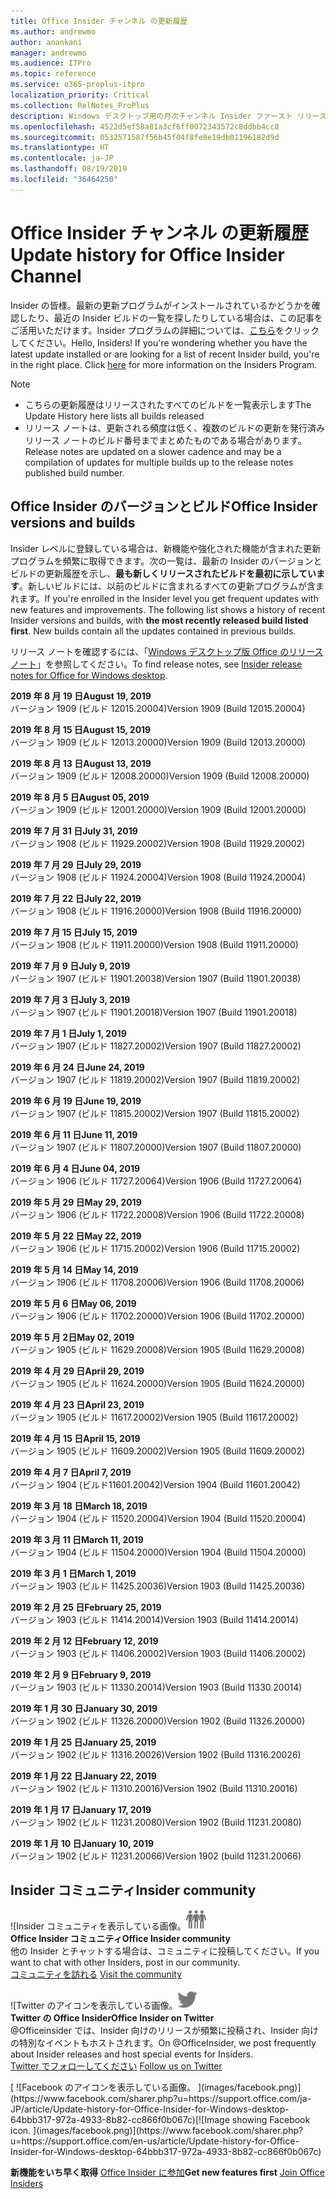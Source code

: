 ```yaml
---
title: Office Insider チャンネル の更新履歴
ms.author: andrewmo
author: anankani
manager: andrewmo
ms.audience: ITPro
ms.topic: reference
ms.service: o365-proplus-itpro
localization_priority: Critical
ms.collection: RelNotes_ProPlus
description: Windows デスクトップ用の月次チャンネル Insider ファースト リリースの更新履歴を Insider の皆様に提供します。
ms.openlocfilehash: 4522d5ef58a81a3cf6ff0072343572c8ddbb4cc8
ms.sourcegitcommit: 0532571587f56b45f04f8fe8e19db01196182d9d
ms.translationtype: HT
ms.contentlocale: ja-JP
ms.lasthandoff: 08/19/2019
ms.locfileid: "36464250"
---
```

# <a name="update-history-for-office-insider-channel"></a><span data-ttu-id="24b1a-103">Office Insider チャンネル の更新履歴</span><span class="sxs-lookup"><span data-stu-id="24b1a-103">Update history for Office Insider Channel</span></span>

<span data-ttu-id="24b1a-p101">Insider の皆様。最新の更新プログラムがインストールされているかどうかを確認したり、最近の Insider ビルドの一覧を探したりしている場合は、この記事をご活用いただけます。Insider プログラムの詳細については、[こちら](https://insider.office.com/)をクリックしてください。</span><span class="sxs-lookup"><span data-stu-id="24b1a-p101">Hello, Insiders! If you're wondering whether you have the latest update installed or are looking for a list of recent Insider build, you're in the right place. Click [here](https://insider.office.com/) for more information on the Insiders Program.</span></span>

> [!NOTE]
> - <span data-ttu-id="24b1a-107">こちらの更新履歴はリリースされたすべてのビルドを一覧表示します</span><span class="sxs-lookup"><span data-stu-id="24b1a-107">The Update History here lists all builds released</span></span>
> - <span data-ttu-id="24b1a-108">リリース ノートは、更新される頻度は低く、複数のビルドの更新を発行済みリリース ノートのビルド番号までまとめたものである場合があります。</span><span class="sxs-lookup"><span data-stu-id="24b1a-108">Release notes are updated on a slower cadence and may be a compilation of updates for multiple builds up to the release notes published build number.</span></span>



## <a name="office-insider-versions-and-builds"></a><span data-ttu-id="24b1a-109">Office Insider のバージョンとビルド</span><span class="sxs-lookup"><span data-stu-id="24b1a-109">Office Insider versions and builds</span></span>

<span data-ttu-id="24b1a-p102">Insider レベルに登録している場合は、新機能や強化された機能が含まれた更新プログラムを頻繁に取得できます。次の一覧は、最新の Insider のバージョンとビルドの更新履歴を示し、**最も新しくリリースされたビルドを最初に示しています**。新しいビルドには、以前のビルドに含まれるすべての更新プログラムが含まれます。</span><span class="sxs-lookup"><span data-stu-id="24b1a-p102">If you're enrolled in the Insider level you get frequent updates with new features and improvements. The following list shows a history of recent Insider versions and builds, with **the most recently released build listed first**. New builds contain all the updates contained in previous builds.</span></span> 

<span data-ttu-id="24b1a-113">リリース ノートを確認するには、「[Windows デスクトップ版 Office のリリース ノート](https://docs.microsoft.com/ja-JP/OfficeUpdates/release-notes-office-insider)」を参照してください。</span><span class="sxs-lookup"><span data-stu-id="24b1a-113">To find release notes, see [Insider release notes for Office for Windows desktop](https://docs.microsoft.com/en-us/OfficeUpdates/release-notes-office-insider).</span></span>

[//]: # (削除禁止)

<span data-ttu-id="24b1a-115">**2019 年 8 月 19 日**</span><span class="sxs-lookup"><span data-stu-id="24b1a-115">**August 19, 2019**</span></span><br/>
<span data-ttu-id="24b1a-116">バージョン 1909 (ビルド 12015.20004)</span><span class="sxs-lookup"><span data-stu-id="24b1a-116">Version 1909 (Build 12015.20004)</span></span><br/>

<span data-ttu-id="24b1a-117">**2019 年 8 月 15 日**</span><span class="sxs-lookup"><span data-stu-id="24b1a-117">**August 15, 2019**</span></span><br/>
<span data-ttu-id="24b1a-118">バージョン 1909 (ビルド 12013.20000)</span><span class="sxs-lookup"><span data-stu-id="24b1a-118">Version 1909 (Build 12013.20000)</span></span><br/>

<span data-ttu-id="24b1a-119">**2019 年 8 月 13 日**</span><span class="sxs-lookup"><span data-stu-id="24b1a-119">**August 13, 2019**</span></span><br/>
<span data-ttu-id="24b1a-120">バージョン 1909 (ビルド 12008.20000)</span><span class="sxs-lookup"><span data-stu-id="24b1a-120">Version 1909 (Build 12008.20000)</span></span><br/>

<span data-ttu-id="24b1a-121">**2019 年 8 月 5 日**</span><span class="sxs-lookup"><span data-stu-id="24b1a-121">**August 05, 2019**</span></span><br/>
<span data-ttu-id="24b1a-122">バージョン 1909 (ビルド 12001.20000)</span><span class="sxs-lookup"><span data-stu-id="24b1a-122">Version 1909 (Build 12001.20000)</span></span><br/>

<span data-ttu-id="24b1a-123">**2019 年 7 月 31 日**</span><span class="sxs-lookup"><span data-stu-id="24b1a-123">**July 31, 2019**</span></span><br/>
<span data-ttu-id="24b1a-124">バージョン 1908 (ビルド 11929.20002)</span><span class="sxs-lookup"><span data-stu-id="24b1a-124">Version 1908 (Build 11929.20002)</span></span><br/>

<span data-ttu-id="24b1a-125">**2019 年 7 月 29 日**</span><span class="sxs-lookup"><span data-stu-id="24b1a-125">**July 29, 2019**</span></span><br/>
<span data-ttu-id="24b1a-126">バージョン 1908 (ビルド 11924.20004)</span><span class="sxs-lookup"><span data-stu-id="24b1a-126">Version 1908 (Build 11924.20004)</span></span><br/>

<span data-ttu-id="24b1a-127">**2019 年 7 月 22 日**</span><span class="sxs-lookup"><span data-stu-id="24b1a-127">**July 22, 2019**</span></span><br/>
<span data-ttu-id="24b1a-128">バージョン 1908 (ビルド 11916.20000)</span><span class="sxs-lookup"><span data-stu-id="24b1a-128">Version 1908 (Build 11916.20000)</span></span><br/>

<span data-ttu-id="24b1a-129">**2019 年 7 月 15 日**</span><span class="sxs-lookup"><span data-stu-id="24b1a-129">**July 15, 2019**</span></span><br/>
<span data-ttu-id="24b1a-130">バージョン 1908 (ビルド 11911.20000)</span><span class="sxs-lookup"><span data-stu-id="24b1a-130">Version 1908 (Build 11911.20000)</span></span><br/>

<span data-ttu-id="24b1a-131">**2019 年 7 月 9 日**</span><span class="sxs-lookup"><span data-stu-id="24b1a-131">**July 9, 2019**</span></span><br/>
<span data-ttu-id="24b1a-132">バージョン 1907 (ビルド 11901.20038)</span><span class="sxs-lookup"><span data-stu-id="24b1a-132">Version 1907 (Build 11901.20038)</span></span><br/>

<span data-ttu-id="24b1a-133">**2019 年 7 月 3 日**</span><span class="sxs-lookup"><span data-stu-id="24b1a-133">**July 3, 2019**</span></span><br/>
<span data-ttu-id="24b1a-134">バージョン 1907 (ビルド 11901.20018)</span><span class="sxs-lookup"><span data-stu-id="24b1a-134">Version 1907 (Build 11901.20018)</span></span><br/>

<span data-ttu-id="24b1a-135">**2019 年 7 月 1 日**</span><span class="sxs-lookup"><span data-stu-id="24b1a-135">**July 1, 2019**</span></span><br/>
<span data-ttu-id="24b1a-136">バージョン 1907 (ビルド 11827.20002)</span><span class="sxs-lookup"><span data-stu-id="24b1a-136">Version 1907 (Build 11827.20002)</span></span><br/>

<span data-ttu-id="24b1a-137">**2019 年 6 月 24 日**</span><span class="sxs-lookup"><span data-stu-id="24b1a-137">**June 24, 2019**</span></span><br/>
<span data-ttu-id="24b1a-138">バージョン 1907 (ビルド 11819.20002)</span><span class="sxs-lookup"><span data-stu-id="24b1a-138">Version 1907 (Build 11819.20002)</span></span><br/>

<span data-ttu-id="24b1a-139">**2019 年 6 月 19 日**</span><span class="sxs-lookup"><span data-stu-id="24b1a-139">**June 19, 2019**</span></span><br/>
<span data-ttu-id="24b1a-140">バージョン 1907 (ビルド 11815.20002)</span><span class="sxs-lookup"><span data-stu-id="24b1a-140">Version 1907 (Build 11815.20002)</span></span><br/>

<span data-ttu-id="24b1a-141">**2019 年 6 月 11 日**</span><span class="sxs-lookup"><span data-stu-id="24b1a-141">**June 11, 2019**</span></span><br/>
<span data-ttu-id="24b1a-142">バージョン 1907 (ビルド 11807.20000)</span><span class="sxs-lookup"><span data-stu-id="24b1a-142">Version 1907 (Build 11807.20000)</span></span><br/>

<span data-ttu-id="24b1a-143">**2019 年 6 月 4 日**</span><span class="sxs-lookup"><span data-stu-id="24b1a-143">**June 04, 2019**</span></span><br/>
<span data-ttu-id="24b1a-144">バージョン 1906 (ビルド 11727.20064)</span><span class="sxs-lookup"><span data-stu-id="24b1a-144">Version 1906 (Build 11727.20064)</span></span><br/>


<span data-ttu-id="24b1a-145">**2019 年 5 月 29 日**</span><span class="sxs-lookup"><span data-stu-id="24b1a-145">**May 29, 2019**</span></span><br/>
<span data-ttu-id="24b1a-146">バージョン 1906 (ビルド 11722.20008)</span><span class="sxs-lookup"><span data-stu-id="24b1a-146">Version 1906 (Build 11722.20008)</span></span><br/>

<span data-ttu-id="24b1a-147">**2019 年 5 月 22 日**</span><span class="sxs-lookup"><span data-stu-id="24b1a-147">**May 22, 2019**</span></span><br/> <span data-ttu-id="24b1a-148">バージョン 1906 (ビルド 11715.20002)</span><span class="sxs-lookup"><span data-stu-id="24b1a-148">Version 1906 (Build 11715.20002)</span></span><br/> 

<span data-ttu-id="24b1a-149">**2019 年 5 月 14 日**</span><span class="sxs-lookup"><span data-stu-id="24b1a-149">**May 14, 2019**</span></span><br/> <span data-ttu-id="24b1a-150">バージョン 1906 (ビルド 11708.20006)</span><span class="sxs-lookup"><span data-stu-id="24b1a-150">Version 1906 (Build 11708.20006)</span></span><br/>

<span data-ttu-id="24b1a-151">**2019 年 5 月 6 日**</span><span class="sxs-lookup"><span data-stu-id="24b1a-151">**May 06, 2019**</span></span><br/>
<span data-ttu-id="24b1a-152">バージョン 1906 (ビルド 11702.20000)</span><span class="sxs-lookup"><span data-stu-id="24b1a-152">Version 1906 (Build 11702.20000)</span></span><br/>

<span data-ttu-id="24b1a-153">**2019 年 5 月 2日**</span><span class="sxs-lookup"><span data-stu-id="24b1a-153">**May 02, 2019**</span></span><br/>
<span data-ttu-id="24b1a-154">バージョン 1905 (ビルド 11629.20008)</span><span class="sxs-lookup"><span data-stu-id="24b1a-154">Version 1905 (Build 11629.20008)</span></span><br/>

<span data-ttu-id="24b1a-155">**2019 年 4 月 29 日**</span><span class="sxs-lookup"><span data-stu-id="24b1a-155">**April 29, 2019**</span></span><br/>
<span data-ttu-id="24b1a-156">バージョン 1905 (ビルド 11624.20000)</span><span class="sxs-lookup"><span data-stu-id="24b1a-156">Version 1905 (Build 11624.20000)</span></span><br/>

<span data-ttu-id="24b1a-157">**2019 年 4 月 23 日**</span><span class="sxs-lookup"><span data-stu-id="24b1a-157">**April 23, 2019**</span></span><br/> <span data-ttu-id="24b1a-158">バージョン 1905 (ビルド 11617.20002)</span><span class="sxs-lookup"><span data-stu-id="24b1a-158">Version 1905 (Build 11617.20002)</span></span><br/>

<span data-ttu-id="24b1a-159">**2019 年 4 月 15 日**</span><span class="sxs-lookup"><span data-stu-id="24b1a-159">**April 15, 2019**</span></span><br/> <span data-ttu-id="24b1a-160">バージョン 1905 (ビルド 11609.20002)</span><span class="sxs-lookup"><span data-stu-id="24b1a-160">Version 1905 (Build 11609.20002)</span></span><br/>

<span data-ttu-id="24b1a-161">**2019 年 4 月 7 日**</span><span class="sxs-lookup"><span data-stu-id="24b1a-161">**April 7, 2019**</span></span><br/> <span data-ttu-id="24b1a-162">バージョン 1904 (ビルド11601.20042)</span><span class="sxs-lookup"><span data-stu-id="24b1a-162">Version 1904 (Build 11601.20042)</span></span><br/>

<span data-ttu-id="24b1a-163">**2019 年 3 月 18 日**</span><span class="sxs-lookup"><span data-stu-id="24b1a-163">**March 18, 2019**</span></span><br/> <span data-ttu-id="24b1a-164">バージョン 1904 (ビルド 11520.20004)</span><span class="sxs-lookup"><span data-stu-id="24b1a-164">Version 1904 (Build 11520.20004)</span></span><br/>

<span data-ttu-id="24b1a-165">**2019 年 3 月 11 日**</span><span class="sxs-lookup"><span data-stu-id="24b1a-165">**March 11, 2019**</span></span><br/> <span data-ttu-id="24b1a-166">バージョン 1904 (ビルド 11504.20000)</span><span class="sxs-lookup"><span data-stu-id="24b1a-166">Version 1904 (Build 11504.20000)</span></span><br/>

<span data-ttu-id="24b1a-167">**2019 年 3 月 1 日**</span><span class="sxs-lookup"><span data-stu-id="24b1a-167">**March 1, 2019**</span></span><br/> <span data-ttu-id="24b1a-168">バージョン 1903 (ビルド 11425.20036)</span><span class="sxs-lookup"><span data-stu-id="24b1a-168">Version 1903 (Build 11425.20036)</span></span><br/> 

<span data-ttu-id="24b1a-169">**2019 年 2 月 25 日**</span><span class="sxs-lookup"><span data-stu-id="24b1a-169">**February 25, 2019**</span></span><br/> <span data-ttu-id="24b1a-170">バージョン 1903 (ビルド 11414.20014)</span><span class="sxs-lookup"><span data-stu-id="24b1a-170">Version 1903 (Build 11414.20014)</span></span><br/> 

<span data-ttu-id="24b1a-171">**2019 年 2 月 12 日**</span><span class="sxs-lookup"><span data-stu-id="24b1a-171">**February 12, 2019**</span></span><br/> <span data-ttu-id="24b1a-172">バージョン 1903 (ビルド 11406.20002)</span><span class="sxs-lookup"><span data-stu-id="24b1a-172">Version 1903 (Build 11406.20002)</span></span><br/> 

<span data-ttu-id="24b1a-173">**2019 年 2 月 9 日**</span><span class="sxs-lookup"><span data-stu-id="24b1a-173">**February 9, 2019**</span></span><br/> <span data-ttu-id="24b1a-174">バージョン 1903 (ビルド 11330.20014)</span><span class="sxs-lookup"><span data-stu-id="24b1a-174">Version 1903 (Build 11330.20014)</span></span><br/> 

<span data-ttu-id="24b1a-175">**2019 年 1 月 30 日**</span><span class="sxs-lookup"><span data-stu-id="24b1a-175">**January 30, 2019**</span></span><br/> <span data-ttu-id="24b1a-176">バージョン 1902 (ビルド 11326.20000)</span><span class="sxs-lookup"><span data-stu-id="24b1a-176">Version 1902 (Build 11326.20000)</span></span><br/> 

<span data-ttu-id="24b1a-177">**2019 年 1 月 25 日**</span><span class="sxs-lookup"><span data-stu-id="24b1a-177">**January 25, 2019**</span></span><br/> <span data-ttu-id="24b1a-178">バージョン 1902 (ビルド 11316.20026)</span><span class="sxs-lookup"><span data-stu-id="24b1a-178">Version 1902 (Build 11316.20026)</span></span><br/> 

<span data-ttu-id="24b1a-179">**2019 年 1 月 22 日**</span><span class="sxs-lookup"><span data-stu-id="24b1a-179">**January 22, 2019**</span></span><br/> <span data-ttu-id="24b1a-180">バージョン 1902 (ビルド 11310.20016)</span><span class="sxs-lookup"><span data-stu-id="24b1a-180">Version 1902 (Build 11310.20016)</span></span><br/> 

<span data-ttu-id="24b1a-181">**2019 年 1 月 17 日**</span><span class="sxs-lookup"><span data-stu-id="24b1a-181">**January 17, 2019**</span></span><br/> <span data-ttu-id="24b1a-182">バージョン 1902 (ビルド 11231.20080)</span><span class="sxs-lookup"><span data-stu-id="24b1a-182">Version 1902 (Build 11231.20080)</span></span><br/>

<span data-ttu-id="24b1a-183">**2019 年 1 月 10 日**</span><span class="sxs-lookup"><span data-stu-id="24b1a-183">**January 10, 2019**</span></span><br/> <span data-ttu-id="24b1a-184">バージョン 1902 (ビルド 11231.20066)</span><span class="sxs-lookup"><span data-stu-id="24b1a-184">Version 1902 (build 11231.20066)</span></span><br/> 


## <a name="insider-community"></a><span data-ttu-id="24b1a-185">Insider コミュニティ</span><span class="sxs-lookup"><span data-stu-id="24b1a-185">Insider community</span></span>

<span data-ttu-id="24b1a-186">![Insider コミュニティを表示している画像。</span><span class="sxs-lookup"><span data-stu-id="24b1a-186">![Image showing insider community.</span></span> ](images/insidercommunity.png) <br/>
<span data-ttu-id="24b1a-187">**Office Insider コミュニティ**</span><span class="sxs-lookup"><span data-stu-id="24b1a-187">**Office Insider community**</span></span><br/> <span data-ttu-id="24b1a-188">他の Insider とチャットする場合は、コミュニティに投稿してください。</span><span class="sxs-lookup"><span data-stu-id="24b1a-188">If you want to chat with other Insiders, post in our community.</span></span><br/><span data-ttu-id="24b1a-189"> 
[コミュニティを訪れる](https://go.microsoft.com/fwlink/?linkid=843493)</span><span class="sxs-lookup"><span data-stu-id="24b1a-189"> 
[Visit the community](https://go.microsoft.com/fwlink/?linkid=843493)</span></span><br/> 

<span data-ttu-id="24b1a-190">![Twitter のアイコンを表示している画像。</span><span class="sxs-lookup"><span data-stu-id="24b1a-190">![Image showing twitter icon.</span></span> ](images/twitter.png)<br/>
<span data-ttu-id="24b1a-191">**Twitter の Office Insider**</span><span class="sxs-lookup"><span data-stu-id="24b1a-191">**Office Insider on Twitter**</span></span><br/> <span data-ttu-id="24b1a-192">@Officeinsider では、Insider 向けのリリースが頻繁に投稿され、Insider 向けの特別なイベントもホストされます。</span><span class="sxs-lookup"><span data-stu-id="24b1a-192">On @OfficeInsider, we post frequently about Insider releases and host special events for Insiders.</span></span><br/><span data-ttu-id="24b1a-193"> 
[Twitter でフォローしてください](https://go.microsoft.com/fwlink/?linkid=717717)</span><span class="sxs-lookup"><span data-stu-id="24b1a-193"> 
[Follow us on Twitter](https://go.microsoft.com/fwlink/?linkid=717717)</span></span><br/> 

<span data-ttu-id="24b1a-194">
  [
  ![Facebook のアイコンを表示している画像。 ](images/facebook.png)](https://www.facebook.com/sharer.php?u=https://support.office.com/ja-JP/article/Update-history-for-Office-Insider-for-Windows-desktop-64bbb317-972a-4933-8b82-cc866f0b067c)</span><span class="sxs-lookup"><span data-stu-id="24b1a-194">[![Image showing Facebook icon. ](images/facebook.png)](https://www.facebook.com/sharer.php?u=https://support.office.com/en-us/article/Update-history-for-Office-Insider-for-Windows-desktop-64bbb317-972a-4933-8b82-cc866f0b067c)</span></span>


<span data-ttu-id="24b1a-195">**新機能をいち早く取得**
[Office Insider に参加](https://insider.office.com/)</span><span class="sxs-lookup"><span data-stu-id="24b1a-195">**Get new features first**
[Join Office Insiders](https://insider.office.com/)</span></span>